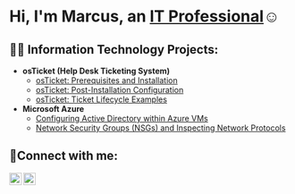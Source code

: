 <h1>Hi, I'm Marcus, an <a href="https://linkedin.com/in/marcus-jones-it">IT Professional</a>☺</h1>

<h2>👨‍💻 Information Technology Projects:</h2>

- <b>osTicket (Help Desk Ticketing System)</b>
  - [osTicket: Prerequisites and Installation](https://github.com/joshmadakorcc/osticket-prereqs)
  - [osTicket: Post-Installation Configuration](https://github.com/marcusjonesIT/post-install-config)
  - [osTicket: Ticket Lifecycle Examples](https://github.com/marcusjonesIT/ticket-lifecycle)
- <b>Microsoft Azure</b>
  - [Configuring Active Directory within Azure VMs](https://github.com/marcusjonesIT/configure-ad)
  - [Network Security Groups (NSGs) and Inspecting Network Protocols](https://github.com/marcusjonesIT/azure-network-protocols)

<h2>🤳Connect with me:</h2>

[<img align="left" alt="Marcus | Twitter" width="22px" src="https://cdn.jsdelivr.net/npm/simple-icons@v3/icons/twitter.svg" />][twitter]
[<img align="left" alt="Marcus | LinkedIn" width="22px" src="https://cdn.jsdelivr.net/npm/simple-icons@v3/icons/linkedin.svg" />][linkedin]

[twitter]: https://twitter.com/MarcusJonesIT
[linkedin]: https://linkedin.com/in/marcus-jones-it
